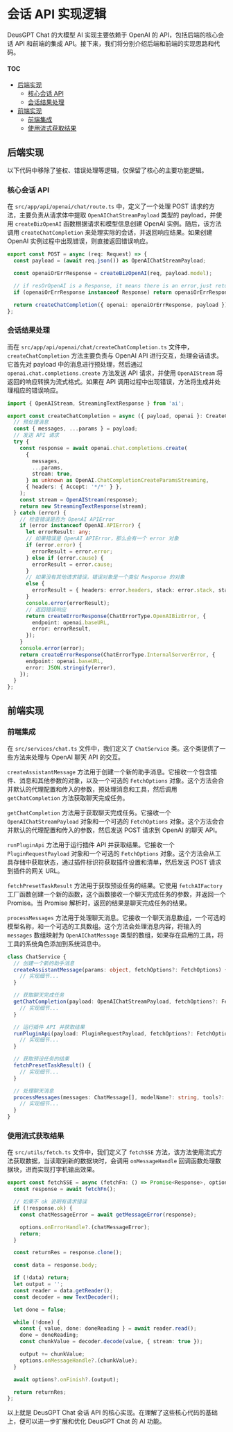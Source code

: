 # 会话 API 实现逻辑

DeusGPT Chat 的大模型 AI 实现主要依赖于 OpenAI 的 API，包括后端的核心会话 API 和前端的集成 API。接下来，我们将分别介绍后端和前端的实现思路和代码。

#### TOC

- [后端实现](#后端实现)
  - [核心会话 API](#核心会话-api)
  - [会话结果处理](#会话结果处理)
- [前端实现](#前端实现)
  - [前端集成](#前端集成)
  - [使用流式获取结果](#使用流式获取结果)

## 后端实现

以下代码中移除了鉴权、错误处理等逻辑，仅保留了核心的主要功能逻辑。

### 核心会话 API

在 `src/app/api/openai/chat/route.ts` 中，定义了一个处理 POST 请求的方法，主要负责从请求体中提取 `OpenAIChatStreamPayload` 类型的 payload，并使用 `createBizOpenAI` 函数根据请求和模型信息创建 OpenAI 实例。随后，该方法调用 `createChatCompletion` 来处理实际的会话，并返回响应结果。如果创建 OpenAI 实例过程中出现错误，则直接返回错误响应。

```ts
export const POST = async (req: Request) => {
  const payload = (await req.json()) as OpenAIChatStreamPayload;

  const openaiOrErrResponse = createBizOpenAI(req, payload.model);

  // if resOrOpenAI is a Response, it means there is an error,just return it
  if (openaiOrErrResponse instanceof Response) return openaiOrErrResponse;

  return createChatCompletion({ openai: openaiOrErrResponse, payload });
};
```

### 会话结果处理

而在 `src/app/api/openai/chat/createChatCompletion.ts` 文件中，`createChatCompletion` 方法主要负责与 OpenAI API 进行交互，处理会话请求。它首先对 payload 中的消息进行预处理，然后通过 `openai.chat.completions.create` 方法发送 API 请求，并使用 `OpenAIStream` 将返回的响应转换为流式格式。如果在 API 调用过程中出现错误，方法将生成并处理相应的错误响应。

```ts
import { OpenAIStream, StreamingTextResponse } from 'ai';

export const createChatCompletion = async ({ payload, openai }: CreateChatCompletionOptions) => {
  // 预处理消息
  const { messages, ...params } = payload;
  // 发送 API 请求
  try {
    const response = await openai.chat.completions.create(
      {
        messages,
        ...params,
        stream: true,
      } as unknown as OpenAI.ChatCompletionCreateParamsStreaming,
      { headers: { Accept: '*/*' } },
    );
    const stream = OpenAIStream(response);
    return new StreamingTextResponse(stream);
  } catch (error) {
    // 检查错误是否为 OpenAI APIError
    if (error instanceof OpenAI.APIError) {
      let errorResult: any;
      // 如果错误是 OpenAI APIError，那么会有一个 error 对象
      if (error.error) {
        errorResult = error.error;
      } else if (error.cause) {
        errorResult = error.cause;
      }
      // 如果没有其他请求错误，错误对象是一个类似 Response 的对象
      else {
        errorResult = { headers: error.headers, stack: error.stack, status: error.status };
      }
      console.error(errorResult);
      // 返回错误响应
      return createErrorResponse(ChatErrorType.OpenAIBizError, {
        endpoint: openai.baseURL,
        error: errorResult,
      });
    }
    console.error(error);
    return createErrorResponse(ChatErrorType.InternalServerError, {
      endpoint: openai.baseURL,
      error: JSON.stringify(error),
    });
  }
};
```

## 前端实现

### 前端集成

在 `src/services/chat.ts` 文件中，我们定义了 `ChatService` 类。这个类提供了一些方法来处理与 OpenAI 聊天 API 的交互。

`createAssistantMessage` 方法用于创建一个新的助手消息。它接收一个包含插件、消息和其他参数的对象，以及一个可选的 `FetchOptions` 对象。这个方法会合并默认的代理配置和传入的参数，预处理消息和工具，然后调用 `getChatCompletion` 方法获取聊天完成任务。

`getChatCompletion` 方法用于获取聊天完成任务。它接收一个 `OpenAIChatStreamPayload` 对象和一个可选的 `FetchOptions` 对象。这个方法会合并默认的代理配置和传入的参数，然后发送 POST 请求到 OpenAI 的聊天 API。

`runPluginApi` 方法用于运行插件 API 并获取结果。它接收一个 `PluginRequestPayload` 对象和一个可选的 `FetchOptions` 对象。这个方法会从工具存储中获取状态，通过插件标识符获取插件设置和清单，然后发送 POST 请求到插件的网关 URL。

`fetchPresetTaskResult` 方法用于获取预设任务的结果。它使用 `fetchAIFactory` 工厂函数创建一个新的函数，这个函数接收一个聊天完成任务的参数，并返回一个 Promise。当 Promise 解析时，返回的结果是聊天完成任务的结果。

`processMessages` 方法用于处理聊天消息。它接收一个聊天消息数组，一个可选的模型名称，和一个可选的工具数组。这个方法会处理消息内容，将输入的 `messages` 数组映射为 `OpenAIChatMessage` 类型的数组，如果存在启用的工具，将工具的系统角色添加到系统消息中。

```ts
class ChatService {
  // 创建一个新的助手消息
  createAssistantMessage(params: object, fetchOptions?: FetchOptions) {
    // 实现细节...
  }

  // 获取聊天完成任务
  getChatCompletion(payload: OpenAIChatStreamPayload, fetchOptions?: FetchOptions) {
    // 实现细节...
  }

  // 运行插件 API 并获取结果
  runPluginApi(payload: PluginRequestPayload, fetchOptions?: FetchOptions) {
    // 实现细节...
  }

  // 获取预设任务的结果
  fetchPresetTaskResult() {
    // 实现细节...
  }

  // 处理聊天消息
  processMessages(messages: ChatMessage[], modelName?: string, tools?: Tool[]) {
    // 实现细节...
  }
}
```

### 使用流式获取结果

在 `src/utils/fetch.ts` 文件中，我们定义了 `fetchSSE` 方法，该方法使用流式方法获取数据，当读取到新的数据块时，会调用 `onMessageHandle` 回调函数处理数据块，进而实现打字机输出效果。

```ts
export const fetchSSE = async (fetchFn: () => Promise<Response>, options: FetchSSEOptions = {}) => {
  const response = await fetchFn();

  // 如果不 ok 说明有请求错误
  if (!response.ok) {
    const chatMessageError = await getMessageError(response);

    options.onErrorHandle?.(chatMessageError);
    return;
  }

  const returnRes = response.clone();

  const data = response.body;

  if (!data) return;
  let output = '';
  const reader = data.getReader();
  const decoder = new TextDecoder();

  let done = false;

  while (!done) {
    const { value, done: doneReading } = await reader.read();
    done = doneReading;
    const chunkValue = decoder.decode(value, { stream: true });

    output += chunkValue;
    options.onMessageHandle?.(chunkValue);
  }

  await options?.onFinish?.(output);

  return returnRes;
};
```

以上就是 DeusGPT Chat 会话 API 的核心实现。在理解了这些核心代码的基础上，便可以进一步扩展和优化 DeusGPT Chat 的 AI 功能。
